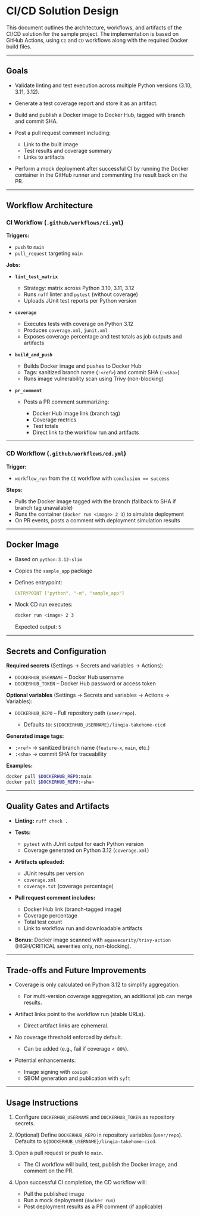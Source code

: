 # CI/CD Solution Design

This document outlines the architecture, workflows, and artifacts of the CI/CD solution for the sample project. The implementation is based on GitHub Actions, using `CI` and `CD` workflows along with the required Docker build files.

---

## Goals

* Validate linting and test execution across multiple Python versions (3.10, 3.11, 3.12).
* Generate a test coverage report and store it as an artifact.
* Build and publish a Docker image to Docker Hub, tagged with branch and commit SHA.
* Post a pull request comment including:

  * Link to the built image
  * Test results and coverage summary
  * Links to artifacts
* Perform a mock deployment after successful CI by running the Docker container in the GitHub runner and commenting the result back on the PR.

---

## Workflow Architecture

### CI Workflow (`.github/workflows/ci.yml`)

**Triggers:**

* `push` to `main`
* `pull_request` targeting `main`

**Jobs:**

* **`lint_test_matrix`**

  * Strategy: matrix across Python 3.10, 3.11, 3.12
  * Runs `ruff` linter and `pytest` (without coverage)
  * Uploads JUnit test reports per Python version

* **`coverage`**

  * Executes tests with coverage on Python 3.12
  * Produces `coverage.xml`, `junit.xml`
  * Exposes coverage percentage and test totals as job outputs and artifacts

* **`build_and_push`**

  * Builds Docker image and pushes to Docker Hub
  * Tags: sanitized branch name (`:<ref>`) and commit SHA (`:<sha>`)
  * Runs image vulnerability scan using Trivy (non-blocking)

* **`pr_comment`**

  * Posts a PR comment summarizing:

    * Docker Hub image link (branch tag)
    * Coverage metrics
    * Test totals
    * Direct link to the workflow run and artifacts

---

### CD Workflow (`.github/workflows/cd.yml`)

**Trigger:**

* `workflow_run` from the `CI` workflow with `conclusion == success`

**Steps:**

* Pulls the Docker image tagged with the branch (fallback to SHA if branch tag unavailable)
* Runs the container (`docker run <image> 2 3`) to simulate deployment
* On PR events, posts a comment with deployment simulation results

---

## Docker Image

* Based on `python:3.12-slim`
* Copies the `sample_app` package
* Defines entrypoint:

  ```yaml
  ENTRYPOINT ["python", "-m", "sample_app"]
  ```
* Mock CD run executes:

  ```bash
  docker run <image> 2 3
  ```

  Expected output: `5`

---

## Secrets and Configuration

**Required secrets** (Settings → Secrets and variables → Actions):

* `DOCKERHUB_USERNAME` – Docker Hub username
* `DOCKERHUB_TOKEN` – Docker Hub password or access token

**Optional variables** (Settings → Secrets and variables → Actions → Variables):

* `DOCKERHUB_REPO` – Full repository path (`user/repo`).

  * Defaults to: `${DOCKERHUB_USERNAME}/linqia-takehome-cicd`

**Generated image tags:**

* `:<ref>` → sanitized branch name (`feature-x`, `main`, etc.)
* `:<sha>` → commit SHA for traceability

**Examples:**

```bash
docker pull $DOCKERHUB_REPO:main
docker pull $DOCKERHUB_REPO:<sha>
```

---

## Quality Gates and Artifacts

* **Linting:** `ruff check .`

* **Tests:**

  * `pytest` with JUnit output for each Python version
  * Coverage generated on Python 3.12 (`coverage.xml`)

* **Artifacts uploaded:**

  * JUnit results per version
  * `coverage.xml`
  * `coverage.txt` (coverage percentage)

* **Pull request comment includes:**

  * Docker Hub link (branch-tagged image)
  * Coverage percentage
  * Total test count
  * Link to workflow run and downloadable artifacts

* **Bonus:** Docker image scanned with `aquasecurity/trivy-action` (HIGH/CRITICAL severities only, non-blocking).

---

## Trade-offs and Future Improvements

* Coverage is only calculated on Python 3.12 to simplify aggregation.

  * For multi-version coverage aggregation, an additional job can merge results.
* Artifact links point to the workflow run (stable URLs).

  * Direct artifact links are ephemeral.
* No coverage threshold enforced by default.

  * Can be added (e.g., fail if coverage `< 80%`).
* Potential enhancements:

  * Image signing with `cosign`
  * SBOM generation and publication with `syft`

---

## Usage Instructions

1. Configure `DOCKERHUB_USERNAME` and `DOCKERHUB_TOKEN` as repository secrets.
2. (Optional) Define `DOCKERHUB_REPO` in repository variables (`user/repo`). Defaults to `${DOCKERHUB_USERNAME}/linqia-takehome-cicd`.
3. Open a pull request or push to `main`.

   * The CI workflow will build, test, publish the Docker image, and comment on the PR.
4. Upon successful CI completion, the CD workflow will:

   * Pull the published image
   * Run a mock deployment (`docker run`)
   * Post deployment results as a PR comment (if applicable)
